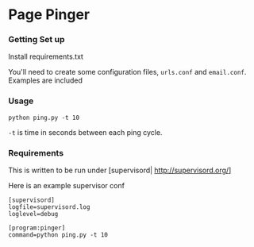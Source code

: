 # Page Pinger


### Getting Set up
Install requirements.txt

You'll need to create some configuration files, ```urls.conf``` and ```email.conf```. Examples are included

### Usage
```
python ping.py -t 10

```
```-t``` is time in seconds between each ping cycle.


### Requirements
This is written to be run under [supervisord| http://supervisord.org/]

Here is an example supervisor conf

```
[supervisord]
logfile=supervisord.log
loglevel=debug

[program:pinger]
command=python ping.py -t 10
```



